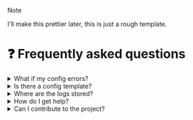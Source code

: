 > [!NOTE]
> I'll make this prettier later, this is just a rough template.


# ❓ Frequently asked questions

<details>
  <summary>What if my config errors?</summary>
  > It’s likely you gave a value the wrong type. The config is strongly typed. Read the comments and try again. If you need help feel free to open an issue!
</details>

<details>
  <summary>Is there a config template?</summary>
  > Yes! See `config.ts.example` in the root directory.
</details>

<details>
  <summary>Where are the logs stored?</summary>
  > In a Discord log channel and also in `src/db/transcripts`.
</details>

<details>
  <summary>How do I get help?</summary>
  > You can open an issue on this repository or join the <a href="https://discord.com/servers/tsukiyo-1125196330646638592">support server</a>.
</details>

<details>
  <summary>Can I contribute to the project?</summary>
  > Yes! Take a look at the <a href="./contributing.md">contributing guide</a>.
</details>
